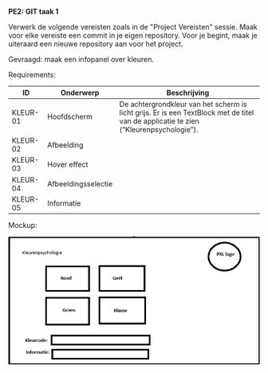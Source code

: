 **PE2: GIT taak 1**

Verwerk de volgende vereisten zoals in de "Project Vereisten" sessie.
Maak voor elke vereiste een commit in je eigen repository. Voor je
begint, maak je uiteraard een nieuwe repository aan voor het project.

Gevraagd: maak een infopanel over kleuren.

Requirements:

| ID | Onderwerp | Beschrijving |
|---|---|---|
| KLEUR-01 | Hoofdscherm | De achtergrondkleur van het scherm is licht grijs. Er is een TextBlock met de titel van de applicatie te zien (“Kleurenpsychologie”). |
| KLEUR-02 | Afbeelding |   |
| KLEUR-03 | Hover effect |   |
| KLEUR-04 | Afbeeldingsselectie |   |
| KLEUR-05 | Informatie |   |

Mockup:

![](./media/image1.png)
